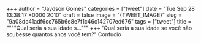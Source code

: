 
+++
author = "Jaydson Gomes"
categories = ["tweet"]
date = "Tue Sep 28 13:38:17 +0000 2010"
draft = false
image = "{TWEET_IMAGE}"
slug = "9a08dc41adf6cc765b6e8e7f1c46c142707ed676"
tags = ["tweet"]
title = """"Qual seria a sua idade s..."""
+++
'Qual seria a sua idade se você não soubesse quantos anos você tem?" Confucio
